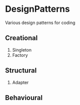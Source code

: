 # DesignPatterns
 Various design patterns for coding

 ## Creational
 1. Singleton
 2. Factory
 
 ## Structural
 1. Adapter
 
 ## Behavioural
 